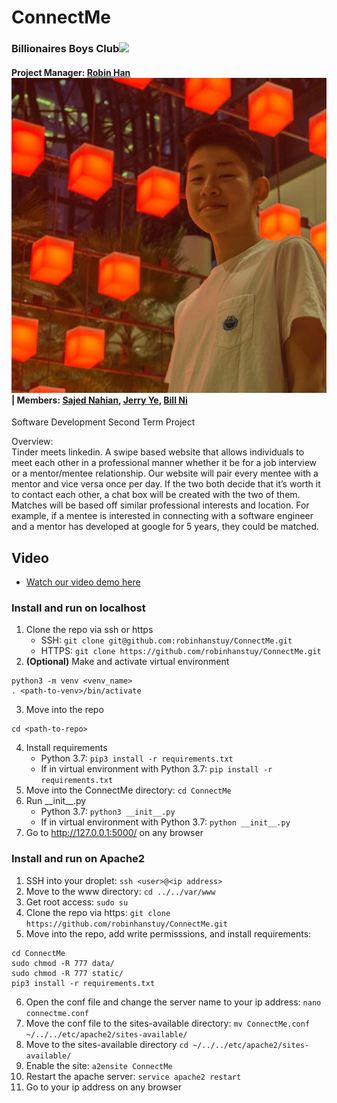# ConnectMe
### Billionaires Boys Club<img src="https://ballzbeatz.com/wp-content/uploads/2018/01/Billionaire-Boys-Club-Logo-Decal-Sticker.jpg" height="60" style="margin-top:=-20px">
#### Project Manager: [Robin Han](https://www.github.com/robinhanstuy/) ![robinhan](https://github.com/rhansolo/ConnectMe/blob/master/connectme/static/pictures/robin-gmail-com.jpeg?raw=true) | Members: [Sajed Nahian](https://github.com/SajedNahian), [Jerry Ye](https://github.com/jerry1ye10), [Bill Ni](https://www.github.com/bnidevs/)
Software Development Second Term Project 

Overview:  
Tinder meets linkedin. A swipe based website that allows individuals to meet each other in a professional manner whether it be for a job interview or a mentor/mentee relationship. Our website will pair every mentee with a mentor and vice versa once per day. If the two both decide that it’s worth it to contact each other, a chat box will be created with the two of them. Matches will be based off similar professional interests and location. For example, if a mentee is interested in connecting with a software engineer and a mentor has developed at google for 5 years, they could be matched. 

## Video
* [Watch our video demo here](https://youtu.be/NQfPFLINlhY)

### Install and run on localhost
1. Clone the repo via ssh or https
   - SSH: ```git clone git@github.com:robinhanstuy/ConnectMe.git```
   - HTTPS: ```git clone https://github.com/robinhanstuy/ConnectMe.git```
2. **(Optional)** Make and activate virtual environment
```
python3 -m venv <venv_name>
. <path-to-venv>/bin/activate
```
3. Move into the repo
```
cd <path-to-repo>
```
4. Install requirements
   - Python 3.7: ```pip3 install -r requirements.txt```
   - If in virtual environment with Python 3.7: ```pip install -r requirements.txt```
5. Move into the ConnectMe directory:
```cd ConnectMe```
6. Run \_\_init\_\_.py
   - Python 3.7: ```python3 __init__.py```
   - If in virtual environment with Python 3.7: ```python __init__.py```
7. Go to http://127.0.0.1:5000/ on any browser

### Install and run on Apache2
1. SSH into your droplet:
```ssh <user>@<ip address>```
2. Move to the www directory:
```cd ../../var/www```
3. Get root access:
```sudo su```
4. Clone the repo via https:
```git clone https://github.com/robinhanstuy/ConnectMe.git```
5. Move into the repo, add write permisssions, and install requirements:
```
cd ConnectMe
sudo chmod -R 777 data/
sudo chmod -R 777 static/
pip3 install -r requirements.txt
```
6. Open the conf file and change the server name to your ip address:
```nano connectme.conf```
7. Move the conf file to the sites-available directory:
```mv ConnectMe.conf ~/../../etc/apache2/sites-available/```
8. Move to the sites-available directory
```cd ~/../../etc/apache2/sites-available/```
9. Enable the site:
```a2ensite ConnectMe```
10. Restart the apache server:
```service apache2 restart```
11. Go to your ip address on any browser
